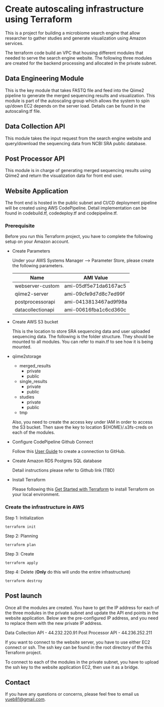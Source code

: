 # Create autoscaling infrastructure using Terraform

This is a project for building a microbiome search engine that allow researcher to gather studies and generate visualization using Amazon services.

The terraform code build an VPC that housing different modules that needed to serve the search engine website. The following three modules are created for the backend processing and allocated in the private subnet.

## Data Engineering Module
This is the key module that takes FASTQ file and feed into the Qiime2 pipeline to generate the merged sequencing results and visualization. This module is part of the autoscaling group which allows the system to spin up/down EC2 depends on the server load. Details can be found in the autoscaling.tf file.

## Data Collection API
This module takes the input request from the search engine website and query/download the sequencing data from NCBI SRA public database.

## Post Processor API
This module is in charge of generating merged sequencing results using Qiime2 and return the visualization data for front end user.

## Website Application
The front end is hosted in the public subnet and CI/CD deployment pipeline will be created using AWS CodePipeline. Detail implementation can be found in codebuild.tf, codedeploy.tf and codepipeline.tf.

### Prerequisite
Before you run this Terraform project, you have to complete the following setup on your Amazon account.

* Create Parameters
  
  Under your AWS Systems Manager --> Parameter Store, please create the following parameters.

  | Name | AMI Value
  | --- | --- |
  | webserver-custom | ami-05df5e71da6167ac5
  | qiime2-server | ami-09cfe9d7d8c7ed99f
  | postprocessorapi | ami-0413813467ad9f98a
  | datacollectionapi | ami-00616fba1c6cd360c

* Create AWS S3 bucket
  
    This is the location to store SRA sequencing data and user uploaded sequencing data. The following is the folder structure. They should be mounted to all modules. You can refer to main.tf to see how it is being mounted.

 * qiime2storage
   * merged_results
     * private
     * public
   * single_results
     * private
     * public
   * studies
     * private
     * public
   * tmp

    Also, you need to create the access key under IAM in order to access the S3 bucket. Then save the key to location ${HOME}/.s3fs-creds on each of the modules.

* Configure CodePipeline Github Connect

    Follow this [User Guide](https://docs.aws.amazon.com/codepipeline/latest/userguide/connections-github.html) to create a connection to GitHub.

  
* Create Amazon RDS Postgres SQL database
  
    Detail instructions please refer to Github link (TBD)


* Install Terraform
  
    Please following this [Get Started with Terraform](https://developer.hashicorp.com/terraform/tutorials/aws-get-started/install-cli) to install Terraform on your local environment.

### Create the infrastructure in AWS

Step 1: Initialization
```
terraform init
```

Step 2: Planning
```
terraform plan
```

Step 3: Create
```
terraform apply
```

Step 4: Delete (**Only** do this will undo the entire infrastructure)
```
terraform destroy
```

## Post launch 
Once all the modules are created. You have to get the IP address for each of the three modules in the private subnet and update the API end points in the website application. Below are the pre-configured IP address, and you need to replace them with the new private IP address.

Data Collection API - 44.232.220.91
Post Processor API - 44.236.252.211

If you want to connect to the website server, you have to use either EC2 connect or ssh. The ssh key can be found in the root directory of the this Terraform project.

To connect to each of the modules in the private subnet, you have to upload the ssh key to the website application EC2, then use it as a bridge.

## Contact
If you have any questions or concerns, please feel free to email us yueb81@gmail.com.
